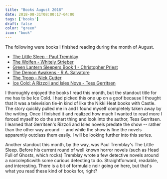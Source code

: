 ```yaml
---
title: "Books August 2018"
date: 2018-08-31T08:00:17-04:00
tags: ['books']
draft: false
color: "green"
icon: "book"
---
```


The following were books I finished reading during the month of August.

* [The Little Sleep - Paul Tremblay](https://www.amazon.com/gp/product/B002GYI93S/ref=dbs_a_def_rwt_bibl_vppi_i3)
* [The Wolfen - Whitely Strieber](https://www.amazon.com/gp/product/B00LR0O8WI/ref=dbs_a_def_rwt_hsch_vapi_taft_p1_i7)
* [Green Lantern Sleepers Book 1 - Christopher Priest](https://www.amazon.com/Green-Lantern-Sleepers-Book-Bk/dp/1416504273/ref=bseries_primary_1_1416504273)
* [The Demon Awakens - R.A. Salvatore](https://www.amazon.com/gp/product/B000FBFON2/ref=dbs_a_def_rwt_hsch_vapi_taft_p5_i7)
* [The Troop - Nick Cutter](https://www.amazon.com/Troop-Nick-Cutter-ebook/dp/B00BSBR5DA/ref=tmm_kin_swatch_0?_encoding=UTF8&qid=&sr=)
* [Ice Cold: A Rizzoli and Isles Nove - Tess Gerritsen](https://www.amazon.com/gp/product/B0036S4C5C/ref=dbs_a_def_rwt_bibl_vppi_i11)


I thoroughly enjoyed the books I read this month, but the standout title for me has to be Ice Cold. I had picked this one up on a goof because I thought that it was a television tie-in kind of like the Nikki Heat books with Castle. The story quickly pulled me in and I found myself completely taken away by the writing. Once I finished it and realized how much I wanted to read more I forced myself to do the smart thing and look into the author, Tess Gerritsen. I learned that Gerritsen's Rizzoli and Isles novels predate the show -- rather than the other way around -- and while the show is fine the novels apparently outclass them easily. I will be looking further into this series.

Another standout this month, by the way, was Paul Tremblay's The Little Sleep. Before his current round of well known horror novels (such as Head Full of Ghosts, which rocks) Tremblay wrote a few detective novels around a narcolepticwith some curious detecting to do. Straightforward, readable, and interesting. There is a bit of formulaic noir going on here, but that's what you read these kind of books for, right?





